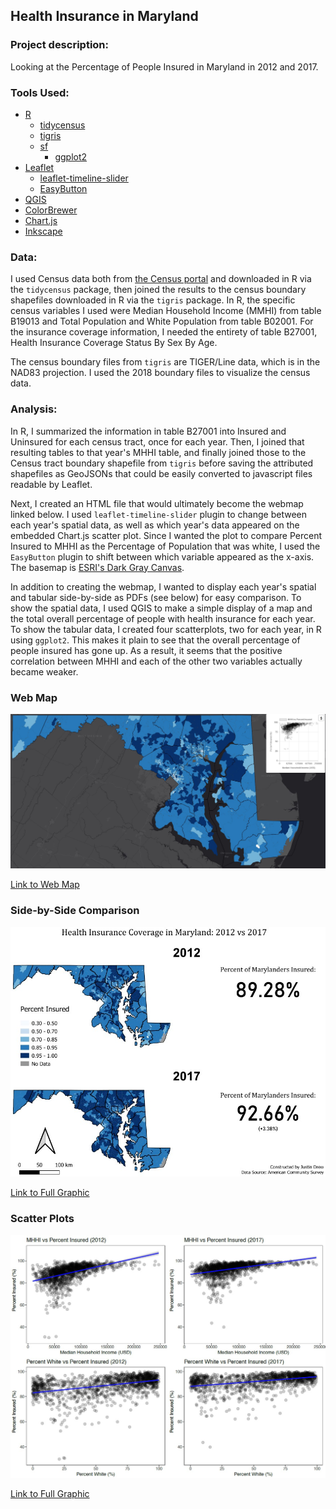 ## Health Insurance in Maryland

### Project description:   
Looking at the Percentage of People Insured in Maryland in 2012 and 2017.  
  
### Tools Used:    
* [R](https://www.r-project.org/) 
  + [tidycensus](https://cran.r-project.org/web/packages/tidycensus/index.html)
  + [tigris](https://cran.r-project.org/web/packages/tigris/index.html)
  + [sf](https://cran.r-project.org/web/packages/sf/index.html)
	+ [ggplot2](https://cran.r-project.org/web/packages/ggplot2/index.html)
* [Leaflet](https://leafletjs.com/)
  + [leaflet-timeline-slider](https://github.com/svitkin/leaflet-timeline-slider)
  + [EasyButton](https://github.com/CliffCloud/Leaflet.EasyButton)
* [QGIS](https://qgis.org)
* [ColorBrewer](https://colorbrewer2.org/)
* [Chart.js](https://www.chartjs.org/)  
* [Inkscape](https://inkscape.org/)  

### Data:    
I used Census data both from [the Census portal](https://data.census.gov) and downloaded in R via the `tidycensus` package, then joined the results to the census boundary shapefiles downloaded in R via the `tigris` package. In R, the specific census variables I used were  Median Household Income (MMHI) from table B19013 and Total Population and White Population from table B02001. For the insurance coverage information, I needed the entirety of table B27001, Health Insurance Coverage Status By Sex By Age.   

The census boundary files from `tigris` are TIGER/Line data, which is in the NAD83 projection. I used the 2018 boundary files to visualize the census data.   

### Analysis:   
In R, I summarized the information in table B27001 into Insured and Uninsured for each census tract, once for each year. Then, I joined that resulting tables to that year's MHHI table, and finally joined those to the Census tract boundary shapefile from `tigris` before saving the attributed shapefiles as GeoJSONs that could be easily converted to javascript files readable by Leaflet.  

Next, I created an HTML file that would ultimately become the webmap linked below. I used `leaflet-timeline-slider` plugin to change between each year's spatial data, as well as which year's data appeared on the embedded Chart.js scatter plot. Since I wanted the plot to compare Percent Insured to MHHI as the Percentage of Population that was white, I used the `EasyButton` plugin to shift between which variable appeared as the x-axis.  The basemap is [ESRI's Dark Gray Canvas](https://www.arcgis.com/home/item.html?id=1970c1995b8f44749f4b9b6e81b5ba45).  

In addition to creating the webmap, I wanted to display each year's spatial and tabular side-by-side as PDFs (see below) for easy comparison. To show the spatial data, I used QGIS to make a simple display of a map and the total overall percentage of people with health insurance for each year. To show the tabular data, I created four scatterplots, two for each year, in R using `ggplot2`. This makes it plain to see that the overall percentage of people insured has gone up. As a result, it seems that the positive correlation between MHHI and each of the other two variables actually became weaker.  

### Web Map  
[<img src="images/map_preview.jpg?raw=true">](https://jdrew3.github.io/project3_486/webmap/index.html)    

[Link to Web Map](https://jdrew3.github.io/project3_486/webmap/index.html)    

### Side-by-Side Comparison
[<img src="images/pdf_preview.jpg?raw=true">](compare_v2.pdf)   

[Link to Full Graphic](compare_v2.pdf)   

### Scatter Plots   
[<img src="images/plots_preview.jpg?raw=true">](plots.pdf)   

[Link to Full Graphic](plots.pdf)   


